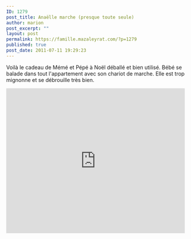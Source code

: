 ```yaml
---
ID: 1279
post_title: Anaëlle marche (presque toute seule)
author: marion
post_excerpt: ""
layout: post
permalink: https://famille.mazaleyrat.com/?p=1279
published: true
post_date: 2011-07-11 19:29:23
---
```

Voilà le cadeau de Mémé et Pépé à Noël déballé et bien utilisé. Bébé se balade dans tout l'appartement avec son chariot de marche.
Elle est trop mignonne et se débrouille très bien.
<iframe width="480" height="390" src="http://www.youtube.com/embed/7eA-E0vnreg?rel=0" frameborder="0" allowfullscreen></iframe>